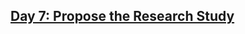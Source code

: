 ## [Day 7: Propose the Research Study](https://www.linkedin.com/pulse/day-7-propose-research-study-30daysofflcode-dsilva-vhznf/?trackingId=G1m%2BN0kvHwSQD%2B4tVRh%2BJw%3D%3D)
